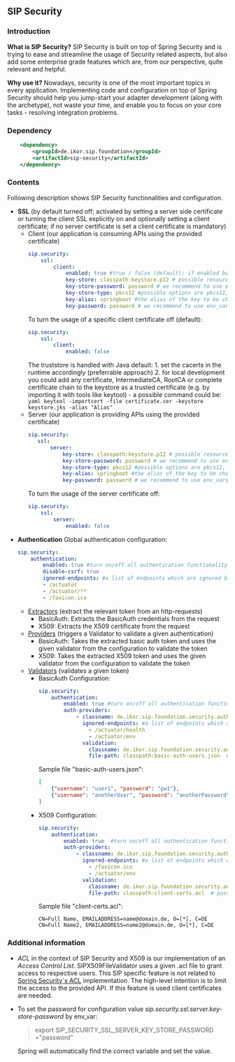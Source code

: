 ## SIP Security

### Introduction
**What is SIP Security?**
SIP Security is built on top of Spring Security and is trying to ease and streamline the usage of Security related aspects,
but also add some enterprise grade features which are, from our perspective, quite relevant and helpful.

**Why use it?**
Nowadays, security is one of the most important topics in every application.
Implementing code and configuration on top of Spring Security should help you jump-start your adapter development
(along with the archetype), not waste your time, and enable you to focus on your core tasks - resolving integration problems.

### Dependency
```xml
    <dependency>
        <groupId>de.ikor.sip.foundation</groupId>
        <artifactId>sip-security</artifactId>
    </dependency>
```

### Contents

Following description shows SIP Security functionalities and configuration.

 - **SSL** (by default turned off; activated by setting a server side certificate or turning the client SSL explicitly on and optionally setting a client certificate; if no server certificate is set a client certificate is mandatory)
     - Client (our application is consuming APIs using the provided certificate)
        ```yaml
        sip.security:
            ssl:
                client:
                    enabled: true #true / false (default); if enabled but no other configs are made, server keystore is used as client certificate
                    key-store: classpath:keystore.p12 # possible resource strings are classpath:, file:, http:, _none_
                    key-store-password: password # we recommend to use env_vars or sealed secrets
                    key-store-type: pkcs12 #possible options are pkcs12, jks, jceks
                    key-alias: springboot #the alias of the key to be chosen from the container
                    key-password: password # we recommend to use env_vars or sealed secrets
        ```
        To turn the usage of a specific client certificate off (default):
        ```yaml
        sip.security:
            ssl:
                client:
                    enabled: false
        ```
        The truststore is handled with Java default:
            1. set the cacerts in the runtime accordingly (preferrable approach)
            2. for local development you could add any certificate, IntermediateCA, RootCA or complete certificate chain to the keystore as a trusted certificate (e.g. by importing it with tools like keytool) - a possible command could be:
            ```yaml
                keytool -importcert -file certificate.cer -keystore keystore.jks -alias "Alias"
            ```
     - Server (our application is providing APIs using the provided certificate)
         ```yaml
        sip.security:
            ssl:
                server:
                    key-store: classpath:keystore.p12 # possible resource strings are classpath:, file:, http:, _none_
                    key-store-password: password # we recommend to use env_vars or sealed secrets
                    key-store-type: pkcs12 #possible options are pkcs12, jks, jceks
                    key-alias: springboot #the alias of the key to be chosen from the container
                    key-password: password # we recommend to use env_vars or sealed secrets
        ```
        To turn the usage of the server certificate off:
        ```yaml
        sip.security:
            ssl:
                server:
                    enabled: false
        ```
 - **Authentication**
     Global authentication configuration:
    ```yaml
    sip.security:
        authentication:
            enabled: true #turn on/off all authentication functionality
            disable-csrf: true
            ignored-endpoints: #a list of endpoints which are ignored by ALL authenticators based on Spring´s AntPathMatchers implementation
            - /actuator
            - /actuator/**
            - /favicon.ico
    ```
     - <u>Extractors</u> (extract the relevant token from an http-requests)
         - BasicAuth: Extracts the BasicAuth credentials from the request
         - X509: Extracts the X509 certificate from the request
     - <u>Providers</u> (triggers a Validator to validate a given authentication)
         - BasicAuth: Takes the extracted basic auth token and uses the given validator from the configuration to validate the token
        - X509: Takes the extracted X509 token and uses the given validator from the configuration to validate the token
     - <u>Validators</u> (validates a given token)
         - BasicAuth
            Configuration:
            ```yaml
            sip.security:
                authentication:
                    enabled: true #turn on/off all authentication functionality
                    auth-providers:
                        - classname: de.ikor.sip.foundation.security.authentication.basic.SIPBasicAuthAuthenticationProvider
                          ignored-endpoints: #a list of endpoints which are ignored by this specific authenticator based on Spring´s AntPathMatchers implementation
                            - /actuator/health
                            - /actuator/env
                          validation:
                            classname: de.ikor.sip.foundation.security.authentication.basic.SIPBasicAuthFileValidator #FQCN of the validator to be used
                            file-path: classpath:basic-auth-users.json  # possible resource strings are classpath:, file:, http:, _none_
            ```
            Sample file "basic-auth-users.json":
            ```json
            [
                {"username": "user1", "password": "pw1"},
                {"username": "anotherUser", "password": "anotherPassword"}
            ]
            ```
         - X509
            Configuration:
            ```yaml
            sip.security:
                authentication:
                    enabled: true  #turn on/off all authentication functionality
                    auth-providers:
                        - classname: de.ikor.sip.foundation.security.authentication.x509.SIPX509AuthenticationProvider
                          ignored-endpoints: #a list of endpoints which are ignored by this specific authenticator based on Spring´s AntPathMatchers implementation
                            - /favicon.ico
                            - /actuator/env
                          validation:
                            classname: de.ikor.sip.foundation.security.authentication.x509.SIPX509FileValidator #FQCN of the validator to be used
                            file-path: classpath:client-certs.acl  # possible resource strings are classpath:, file:, http:, _none_
            ```
            Sample file "client-certs.acl":
            ```
            CN=Full Name, EMAILADDRESS=name@domain.de, O=[*], C=DE
            CN=Full Name2, EMAILADDRESS=name2@domain.de, O=[*], C=DE
            ```

### Additional information

  - *ACL* in the context of SIP Security and X509 is our implementation of an *Access Control List*.
  SIPX509FileValidator uses a given .acl file to grant access to respective users. This SIP specific feature is not related to [Spring Security´s ACL](https://docs.spring.io/spring-security/site/docs/3.0.x/reference/domain-acls.html) implementation.
  The high-level intention is to limit the access to the provided API. If this feature is used client certificates are needed.

- To set the password for configuration value _sip.security.ssl.server.key-store-password_ by env_var:

	> export SIP_SECURITY_SSL_SERVER_KEY_STORE_PASSWORD ="password"

	Spring will automatically find the correct variable and set the value.
